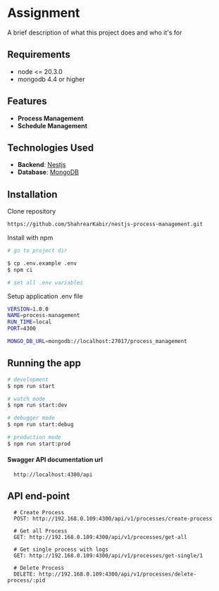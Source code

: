 
# Assignment

A brief description of what this project does and who it's for


## Requirements
* node <= 20.3.0
* mongodb 4.4 or higher


## Features
* **Process Management**
* **Schedule Management**

## Technologies Used
* **Backend**: [Nestjs]()
* **Database**: [MongoDB]()

## Installation

Clone repository
```bash
https://github.com/ShahrearKabir/nestjs-process-management.git
```
Install with npm

```bash
# go to project dir

$ cp .env.example .env
$ npm ci

# set all .env variables
```
Setup application .env file
```bash
VERSION=1.0.0
NAME=process-management
RUN_TIME=local
PORT=4300

MONGO_DB_URL=mongodb://localhost:27017/process_management

```

## Running the app

```bash
# development
$ npm run start

# watch mode
$ npm run start:dev

# debugger mode
$ npm run start:debug

# production mode
$ npm run start:prod
```
    
#### Swagger API documentation url

```http
  http://localhost:4300/api
```



## API end-point

```
  # Create Process
  POST: http://192.168.0.109:4300/api/v1/processes/create-process
```

```
  # Get all Process
  GET: http://192.168.0.109:4300/api/v1/processes/get-all
```

```
  # Get single process with logs
  GET: http://192.168.0.109:4300/api/v1/processes/get-single/1
```

```
  # Delete Process
  DELETE: http://192.168.0.109:4300/api/v1/processes/delete-process/:pid
```
